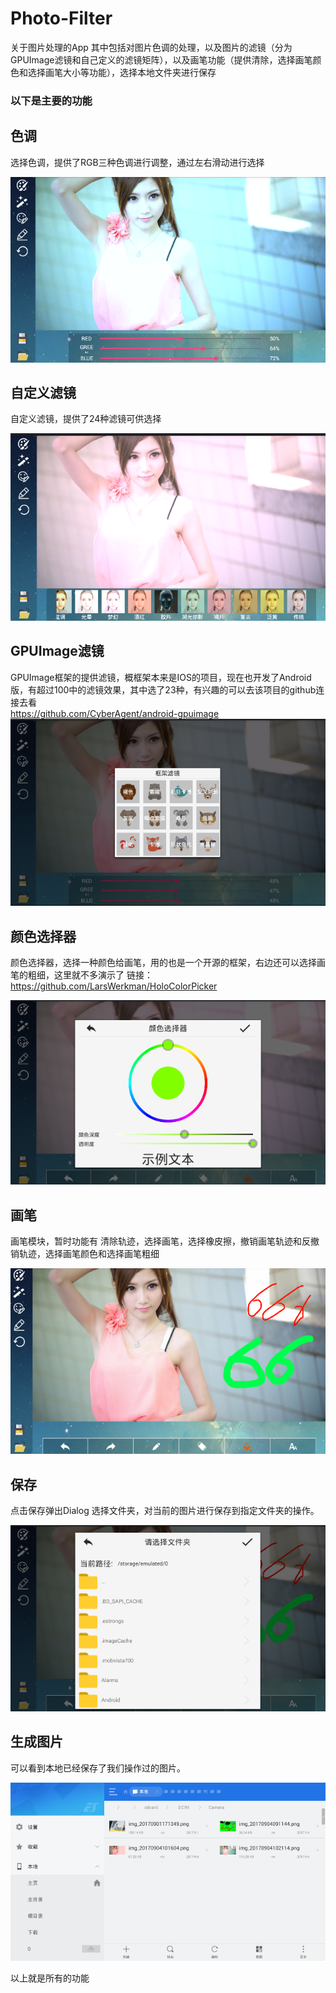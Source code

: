 # Photo-Filter
关于图片处理的App
其中包括对图片色调的处理，以及图片的滤镜（分为GPUImage滤镜和自己定义的滤镜矩阵），以及画笔功能（提供清除，选择画笔颜色和选择画笔大小等功能），选择本地文件夹进行保存
<br>
### 以下是主要的功能

## 色调

选择色调，提供了RGB三种色调进行调整，通过左右滑动进行选择
<br>

![色调](https://github.com/ZhiLiangT/Photo-Filter/raw/master/img/photo_filter_6.png  "首页")<br>

## 自定义滤镜

自定义滤镜，提供了24种滤镜可供选择

![自定义滤镜](https://github.com/ZhiLiangT/Photo-Filter/raw/master/img/photo_filter_4.png "首页")<br>

## GPUImage滤镜

GPUImage框架的提供滤镜，概框架本来是IOS的项目，现在也开发了Android版，有超过100中的滤镜效果，其中选了23种，有兴趣的可以去该项目的github连接去看<br>
https://github.com/CyberAgent/android-gpuimage
![GPUImage滤镜](https://github.com/ZhiLiangT/Photo-Filter/raw/master/img/photo_filter_5.png  "首页")<br>

## 颜色选择器

颜色选择器，选择一种颜色给画笔，用的也是一个开源的框架，右边还可以选择画笔的粗细，这里就不多演示了
链接：https://github.com/LarsWerkman/HoloColorPicker

![画笔颜色选择器](https://github.com/ZhiLiangT/Photo-Filter/raw/master/img/photo_filter_3.png "首页")<br>

## 画笔

画笔模块，暂时功能有 清除轨迹，选择画笔，选择橡皮擦，撤销画笔轨迹和反撤销轨迹，选择画笔颜色和选择画笔粗细

![画笔模块](https://github.com/ZhiLiangT/Photo-Filter/raw/master/img/photo_filter_2.png  "首页")<br>

## 保存

点击保存弹出Dialog 选择文件夹，对当前的图片进行保存到指定文件夹的操作。

![文件夹选择器](https://github.com/ZhiLiangT/Photo-Filter/raw/master/img/photo_filter_1.png "首页")<br>

## 生成图片

可以看到本地已经保存了我们操作过的图片。

![文件夹选择器](https://github.com/ZhiLiangT/Photo-Filter/raw/master/img/photo_filter_7.png "首页")<br>

以上就是所有的功能

